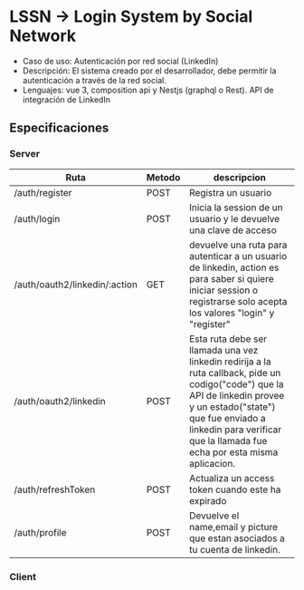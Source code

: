# LSSN -> Login System by Social Network

- Caso de uso: Autenticación por red social (LinkedIn)
- Descripción: El sistema creado por el desarrollador, debe permitir la autenticación a través de la red social. 
- Lenguajes: vue 3, composition api y Nestjs (graphql o Rest).
API de integración de LinkedIn

## Especificaciones
### Server
|Ruta          |Metodo|descripcion
|--------------|------| ------------- 
|/auth/register| POST | Registra un usuario
|/auth/login   | POST | Inicia la session de un usuario y le devuelve una clave de acceso
|/auth/oauth2/linkedin/:action|GET| devuelve una ruta para autenticar a un usuario de linkedin, action es para saber si quiere iniciar session o registrarse solo acepta los valores "login" y "register"
|/auth/oauth2/linkedin|POST| Esta ruta debe ser llamada una vez linkedin redirija a la ruta callback, pide un codigo("code") que la API de linkedin provee y un estado("state") que fue enviado a linkedin para verificar que la llamada fue echa por esta misma aplicacion.
|/auth/refreshToken|POST| Actualiza un access token cuando este ha expirado
|/auth/profile |POST| Devuelve el name,email y picture que estan asociados a tu cuenta de linkedin.

### Client
